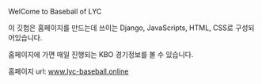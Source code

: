 WelCome to Baseball of LYC

이 깃헙은 홈페이지를 만드는데 쓰이는 Django, JavaScripts, HTML, CSS로 구성되어있습니다.

홈페이지에 가면 매일 진행되는 KBO 경기정보를 볼 수 있습니다.

홈페이지 url: www.lyc-baseball.online
